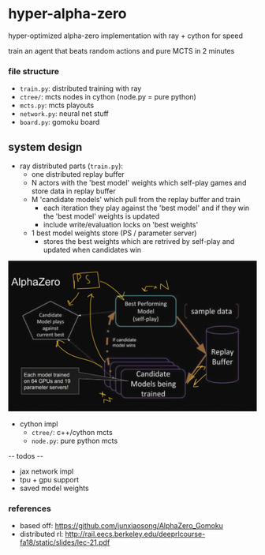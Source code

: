 # hyper-alpha-zero

hyper-optimized alpha-zero implementation with ray + cython for speed

train an agent that beats random actions and pure MCTS in 2 minutes

### file structure 

- `train.py`: distributed training with ray 
- `ctree/`: mcts nodes in cython (node.py = pure python)
- `mcts.py`: mcts playouts 
- `network.py`: neural net stuff 
- `board.py`: gomoku board 

## system design 
- ray distributed parts (`train.py`):
  - one distributed replay buffer 
  - N actors with the 'best model' weights which self-play games and store data in replay buffer 
  - M 'candidate models' which pull from the replay buffer and train 
    - each iteration they play against the 'best model' and if they win the 'best model' weights is updated 
    - include write/evaluation locks on 'best weights'
  - 1 best model weights store (PS / parameter server)
    - stores the best weights which are retrived by self-play and updated when candidates win 

![](imgs/2023-01-15-09-18-19.png)

- cython impl
  - `ctree/`: c++/cython mcts 
  - `node.py`: pure python mcts

-- todos -- 

- jax network impl 
- tpu + gpu support 
- saved model weights

### references 
- based off: https://github.com/junxiaosong/AlphaZero_Gomoku
- distributed rl: http://rail.eecs.berkeley.edu/deeprlcourse-fa18/static/slides/lec-21.pdf 
